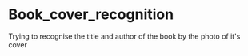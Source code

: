 # Book_cover_recognition
Trying to recognise the title and author of the book by the photo of it's cover
